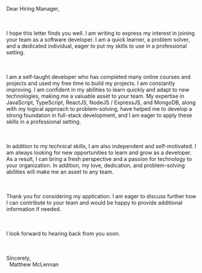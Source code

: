 Dear Hiring Manager,
\
&nbsp;
\
&nbsp;

I hope this letter finds you well. I am writing to express my interest in joining your team as a software developer. I am a quick learner, a problem solver, and a dedicated individual, eager to put my skills to use in a professional setting.
\
&nbsp;
\
&nbsp;

I am a self-taught developer who has completed many online courses and projects and used my free time to build my projects. I am constantly improving. I am confident in my abilities to learn quickly and adapt to new technologies, making me a valuable asset to your team. My expertise in JavaScript, TypeScript, ReactJS, NodeJS / ExpressJS, and MongoDB, along with my logical approach to problem-solving, have helped me to develop a strong foundation in full-stack development, and I am eager to apply these skills in a professional setting.
\
&nbsp;
\
&nbsp;

In addition to my technical skills, I am also independent and self-motivated. I am always looking for new opportunities to learn and grow as a developer. As a result, I can bring a fresh perspective and a passion for technology to your organization. In addition, my love, dedication, and problem-solving abilities will make me an asset to any team.
\
&nbsp;
\
&nbsp;

Thank you for considering my application. I am eager to discuss further how I can contribute to your team and would be happy to provide additional information if needed.
\
&nbsp;
\
&nbsp;

I look forward to hearing back from you soon.
\
&nbsp;
\
&nbsp;

Sincerely,
\
&nbsp;
Matthew McLennan
